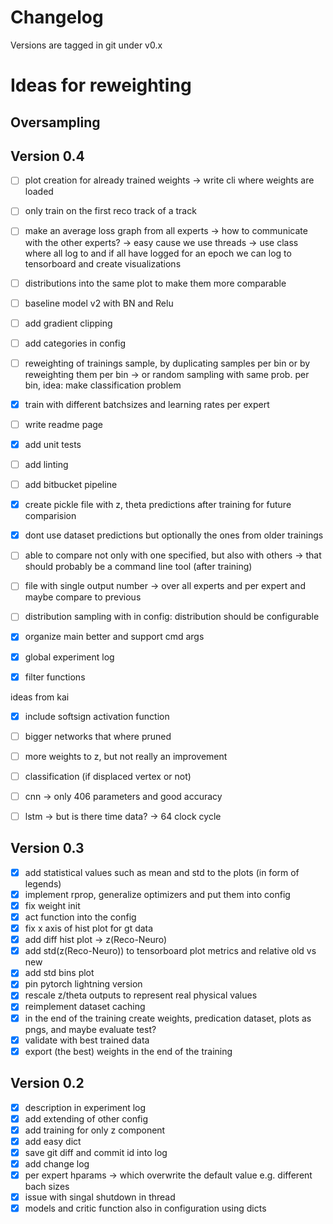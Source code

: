 # Changelog
Versions are tagged in git under v0.x

# Ideas for reweighting

## Oversampling



## Version 0.4
- [ ] plot creation for already trained weights -> write cli where weights are loaded
- [ ] only train on the first reco track of a track
- [ ] make an average loss graph from all experts -> how to communicate with the other experts? -> easy cause we use threads -> use class where all log to and if all have logged for an epoch we can log to tensorboard and create visualizations
- [ ] distributions into the same plot to make them more comparable
- [ ] baseline model v2 with BN and Relu
- [ ] add gradient clipping
- [ ] add categories in config
- [ ] reweighting of trainings sample, by duplicating samples per bin or by reweighting them per bin -> or random sampling with same prob. per bin, idea: make classification problem
- [x] train with different batchsizes and learning rates per expert
- [ ] write readme page
- [x] add unit tests
- [ ] add linting
- [ ] add bitbucket pipeline
- [x] create pickle file with z, theta predictions after training for future comparision
- [x] dont use dataset predictions but optionally the ones from older trainings
- [ ] able to compare not only with one specified, but also with others -> that should probably be a command line tool (after training)
- [ ] file with single output number -> over all experts and per expert and maybe compare to previous
- [ ] distribution sampling with in config: distribution should be configurable
- [x] organize main better and support cmd args
- [x] global experiment log
- [x] filter functions


ideas from kai
- [x] include softsign activation function
- [ ] bigger networks that where pruned
- [ ] more weights to z, but not really an improvement
- [ ] classification (if displaced vertex or not)
- [ ] cnn -> only 406 parameters and good accuracy
- [ ] lstm -> but is there time data? -> 64 clock cycle


## Version 0.3
- [x] add statistical values such as mean and std to the plots (in form of legends)
- [x] implement rprop, generalize optimizers and put them into config
- [x] fix weight init
- [x] act function into the config
- [x] fix x axis of hist plot for gt data
- [x] add diff hist plot -> z(Reco-Neuro)
- [x] add std(z(Reco-Neuro)) to tensorboard plot metrics and relative old vs new
- [x] add std bins plot
- [x] pin pytorch lightning version
- [x] rescale z/theta outputs to represent real physical values
- [x] reimplement dataset caching
- [x] in the end of the training create weights, predication dataset, plots as pngs, and maybe evaluate test?
- [x] validate with best trained data
- [x] export (the best) weights in the end of the training

## Version 0.2
- [x] description in experiment log
- [x] add extending of other config
- [x] add training for only z component
- [x] add easy dict
- [x] save git diff and commit id into log
- [x] add change log
- [x] per expert hparams -> which overwrite the default value e.g. different bach sizes
- [x] issue with singal shutdown in thread
- [x] models and critic function also in configuration using dicts